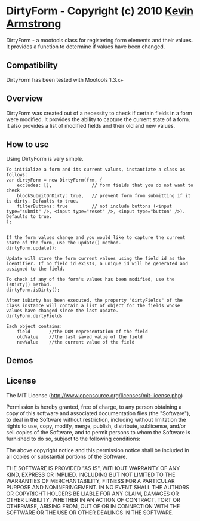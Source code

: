 DirtyForm - Copyright (c) 2010 [Kevin Armstrong](http://kevinandre.com/)
========================================================================

DirtyForm - a mootools class for registering form elements and their values. It provides a function to determine if values have been changed.


Compatibility
----

DirtyForm has been tested with Mootools 1.3.x+


Overview
------------

DirtyForm was created out of a necessity to check if certain fields in a form were modified. It provides the ability to capture the current state of a form. It also provides a list of modified fields and their old and new values.


How to use
----------

Using DirtyForm is very simple.

	To initialize a form and its current values, instantiate a class as follows:
	var dirtyForm = new DirtyForm(frm, {
		excludes: [], 				// form fields that you do not want to check
		blockSubmitOnDirty: true,	// prevent form from submitting if it is dirty. Defaults to true.
		filterButtons: true			// not include buttons (<input type="submit" />, <input type="reset" />, <input type="button" />). Defaults to true.
	);
	
	
	If the form values change and you would like to capture the current state of the form, use the update() method.
	dirtyForm.update();
	
	Update will store the form current values using the field id as the identifier. If no field id exists, a unique id will be generated and assigned to the field.
	
	To check if any of the form's values has been modified, use the isDirty() method.
	dirtyForm.isDirty();
	
	After isDirty has been executed, the property "dirtyFields" of the class instance will contain a list of object for the fields whose values have changed since the last update. 
	dirtyForm.dirtyFields
	
	Each object contains:
		field		//the DOM representation of the field
		oldValue	//the last saved value of the field
		newValue	//the current value of the field


Demos
-----




License
-------

The MIT License (http://www.opensource.org/licenses/mit-license.php)

Permission is hereby granted, free of charge, to any person
obtaining a copy of this software and associated documentation
files (the "Software"), to deal in the Software without
restriction, including without limitation the rights to use,
copy, modify, merge, publish, distribute, sublicense, and/or sell
copies of the Software, and to permit persons to whom the
Software is furnished to do so, subject to the following
conditions:

The above copyright notice and this permission notice shall be
included in all copies or substantial portions of the Software.

THE SOFTWARE IS PROVIDED "AS IS", WITHOUT WARRANTY OF ANY KIND,
EXPRESS OR IMPLIED, INCLUDING BUT NOT LIMITED TO THE WARRANTIES
OF MERCHANTABILITY, FITNESS FOR A PARTICULAR PURPOSE AND
NONINFRINGEMENT. IN NO EVENT SHALL THE AUTHORS OR COPYRIGHT
HOLDERS BE LIABLE FOR ANY CLAIM, DAMAGES OR OTHER LIABILITY,
WHETHER IN AN ACTION OF CONTRACT, TORT OR OTHERWISE, ARISING
FROM, OUT OF OR IN CONNECTION WITH THE SOFTWARE OR THE USE OR
OTHER DEALINGS IN THE SOFTWARE.
